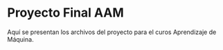 # Proyecto Final AAM
Aquí se presentan los archivos del proyecto para el curos Aprendizaje de Máquina.
